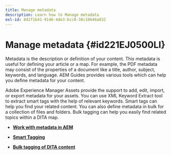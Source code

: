 ```yaml
---
title: Manage metadata
description: Learn how to Manage metadata
exl-id: 842f1b41-9146-4de3-bcc0-38c10646a032
---
```

# Manage metadata {#id221EJ0500LI}

Metadata is the description or definition of your content. This metadata is useful for defining your article or a map. For example, the PDF metadata may consist of the properties of a document like a title, author, subject, keywords, and language. AEM Guides provides various tools which can help you define metadata for your content.

Adobe Experience Manager Assets provide the support to add, edit, import, or export metadata for your assets. You can use XML Keyword Extract tool to extract smart tags with the help of relevant keywords. Smart tags can help you find your related content. You can also define metadata in bulk for a collection of files and folders. Bulk tagging can help you easily find related topics within a DITA map.

-   **[Work with metadata in AEM](metadata-dita.md)**  

-   **[Smart Tagging](web-editor-smart-tagging.md)**  

-   **[Bulk tagging of DITA content](map-editor-bulk-tagging.md)**

